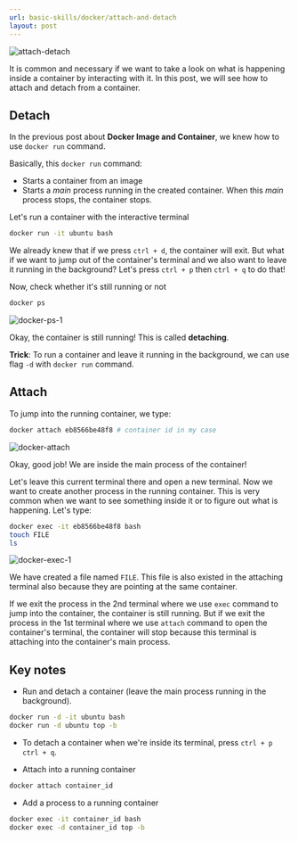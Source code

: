 ```yaml
---
url: basic-skills/docker/attach-and-detach
layout: post
---
```


![attach-detach][attach-detach]

It is common and necessary if we want to take a look on what is happening inside a container by interacting with it.
In this post, we will see how to attach and detach from a container.

## Detach

In the previous post about **Docker Image and Container**, we knew how to use `docker run` command.

Basically, this `docker run` command:

- Starts a container from an image
- Starts a _main_ process running in the created container. When this _main_ process stops, the container stops.

Let's run a container with the interactive terminal

```bash
docker run -it ubuntu bash
```

We already knew that if we press `ctrl + d`, the container will exit.
But what if we want to jump out of the container's terminal and we also want to leave it running in the background?
Let's press `ctrl + p` then `ctrl + q` to do that!

Now, check whether it's still running or not

```bash
docker ps
```

![docker-ps-1][docker-ps-1]

Okay, the container is still running! This is called **detaching**.

**Trick**: To run a container and leave it running in the background, we can use flag `-d` with `docker run` command.

## Attach

To jump into the running container, we type:

```bash
docker attach eb8566be48f8 # container id in my case
```

![docker-attach][docker-attach]

Okay, good job! We are inside the main process of the container!

Let's leave this current terminal there and open a new terminal.
Now we want to create another process in the running container.
This is very common when we want to see something inside it or to figure out what is happening. Let's type:

```bash
docker exec -it eb8566be48f8 bash
touch FILE
ls
```

![docker-exec-1][docker-exec-1]

We have created a file named `FILE`.
This file is also existed in the attaching terminal also because they are pointing at the same container.

If we exit the process in the 2nd terminal where we use `exec` command to jump into the container,
the container is still running.
But if we exit the process in the 1st terminal where we use `attach` command to open the container's terminal,
the container will stop because this terminal is attaching into the container's main process.

## Key notes

- Run and detach a container (leave the main process running in the background).

```bash
docker run -d -it ubuntu bash
docker run -d ubuntu top -b
```

- To detach a container when we're inside its terminal, press `ctrl + p` `ctrl + q`.

- Attach into a running container

```bash
docker attach container_id
```

- Add a process to a running container

```bash
docker exec -it container_id bash
docker exec -d container_id top -b
```

<!-- MARKDOWN LINKS & IMAGES -->

[attach-detach]: /assets/images/basic-skills/docker/attach-and-detach/attach-detach.jpg
[docker-ps-1]: /assets/images/basic-skills/docker/attach-and-detach/docker-ps-1.png
[docker-attach]: /assets/images/basic-skills/docker/attach-and-detach/docker-attach.png
[docker-exec-1]: /assets/images/basic-skills/docker/attach-and-detach/docker-exec-1.png

